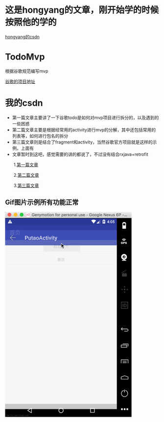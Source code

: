 # 这是hongyang的文章，刚开始学的时候按照他的学的
[hongyang的csdn](http://blog.csdn.net/lmj623565791/article/details/46596109)
# TodoMvp
根据谷歌规范编写mvp<p>[谷歌的项目地址](https://github.com/googlesamples/android-architecture)
# 我的csdn
* 第一篇文章主要讲了一下谷歌todo是如何对mvp项目进行拆分的，以及遇到的一些困惑
* 第二篇文章主要是根据经常用的activity进行mvp的分解，其中还包括常用的列表等，如何进行包名的拆分
* 第三篇文章则是结合了fragment和activity，当然谷歌官方项目就是这样的示例，上面有
* 文章暂时到这吧，感觉需要的讲的都说了，不过没有结合rxjava+retrofit

　　1.[第一篇文章](http://blog.csdn.net/qq_23195583/article/details/53468577)<p>
　　2.[第二篇文章](http://blog.csdn.net/qq_23195583/article/details/53487429)<p>
　　3.[第三篇文章](http://blog.csdn.net/qq_23195583/article/details/53506034)<p>

## Gif图片示例所有功能正常
![示例](https://github.com/1181631922/TodoMvp/blob/master/screenshots/mvp.gif)
